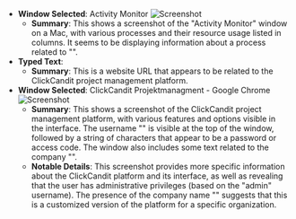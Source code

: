 <ul>
<li><strong>Window Selected</strong>: Activity Monitor <img src="screenshots\1714040113.5578864_screenshot.png" alt="Screenshot" />
<ul>
<li><strong>Summary</strong>: This shows a screenshot of the "Activity Monitor" window on a Mac, with various processes and their resource usage listed in columns. It seems to be displaying information about a process related to "".</li>
</ul></li>
<li><strong>Typed Text</strong>: 
<ul>
<li><strong>Summary</strong>: This is a website URL that appears to be related to the ClickCandit project management platform.</li>
</ul></li>
<li><strong>Window Selected</strong>: ClickCandit Projektmanagment - Google Chrome <img src="screenshots\1714040132.5791996_screenshot.png" alt="Screenshot" />
<ul>
<li><strong>Summary</strong>: This shows a screenshot of the ClickCandit project management platform, with various features and options visible in the interface. The username "" is visible at the top of the window, followed by a string of characters that appear to be a password or access code. The window also includes some text related to the company "".</li>
<li><strong>Notable Details</strong>: This screenshot provides more specific information about the ClickCandit platform and its interface, as well as revealing that the user has administrative privileges (based on the "admin" username). The presence of the company name "" suggests that this is a customized version of the platform for a specific organization.</li>
</ul></li>
</ul>
